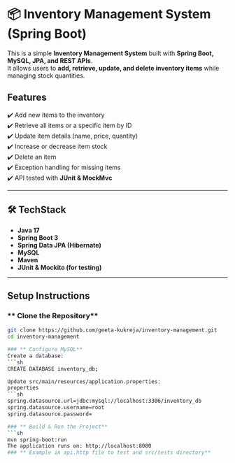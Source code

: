 # 📦 Inventory Management System (Spring Boot)

This is a simple **Inventory Management System** built with **Spring Boot, MySQL, JPA, and REST APIs**.  
It allows users to **add, retrieve, update, and delete inventory items** while managing stock quantities.


## Features
✔️ Add new items to the inventory  
✔️ Retrieve all items or a specific item by ID  
✔️ Update item details (name, price, quantity)  
✔️ Increase or decrease item stock  
✔️ Delete an item  
✔️ Exception handling for missing items  
✔️ API tested with **JUnit & MockMvc**  

---

## 🛠️ TechStack
- **Java 17**
- **Spring Boot 3**
- **Spring Data JPA (Hibernate)**
- **MySQL**
- **Maven**
- **JUnit & Mockito (for testing)**

---

##  Setup Instructions

### ** Clone the Repository**
```sh
git clone https://github.com/geeta-kukreja/inventory-management.git
cd inventory-management

### ** Configure MySQL**
Create a database:
```sh
CREATE DATABASE inventory_db;

Update src/main/resources/application.properties:
properties
```sh
spring.datasource.url=jdbc:mysql://localhost:3306/inventory_db
spring.datasource.username=root
spring.datasource.password=

### ** Build & Run the Project**
```sh
mvn spring-boot:run
The application runs on: http://localhost:8080
### ** Example in api.http file to test and src/tests directory**






